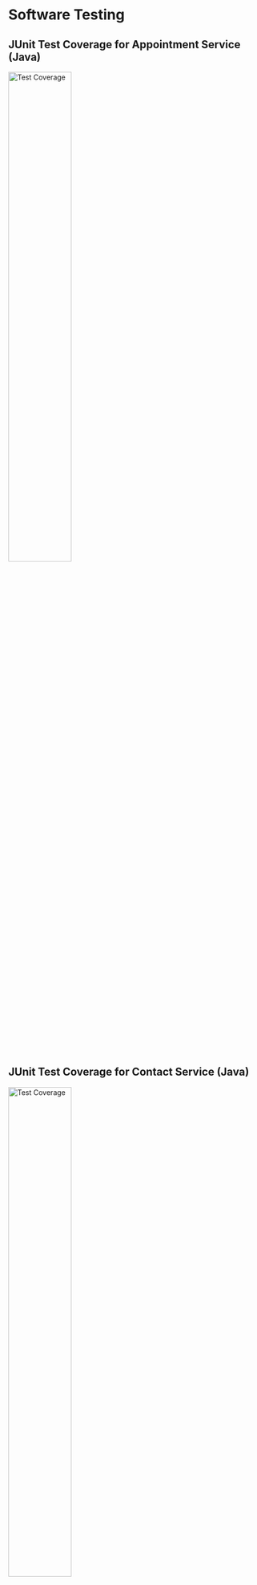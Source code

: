 # Software Testing

## JUnit Test Coverage for Appointment Service (Java)

<a href="https://github.com/sheraadams/QA-Portfolio/assets/110789514/1348941a-701e-4fb1-8462-71dd67399ebc">
    <img src="https://github.com/sheraadams/QA-Portfolio/assets/110789514/1348941a-701e-4fb1-8462-71dd67399ebc" alt="Test Coverage" width="50%">
</a>

## JUnit Test Coverage for Contact Service (Java)

<a href="https://github.com/sheraadams/QA-Portfolio/assets/110789514/55e0acd4-9679-4588-82f3-3ca62daa11bb">
    <img src="https://github.com/sheraadams/QA-Portfolio/assets/110789514/55e0acd4-9679-4588-82f3-3ca62daa11bb" alt="Test Coverage" width="50%">
</a>

## JUnit Test Coverage for Task Service (Java)

<a href="https://github.com/sheraadams/QA-Portfolio/assets/110789514/93358509-5f19-443a-a93e-b35a60e83fbf">
    <img src="https://github.com/sheraadams/QA-Portfolio/assets/110789514/93358509-5f19-443a-a93e-b35a60e83fbf" alt="Test Coverage" width="50%">
</a>
